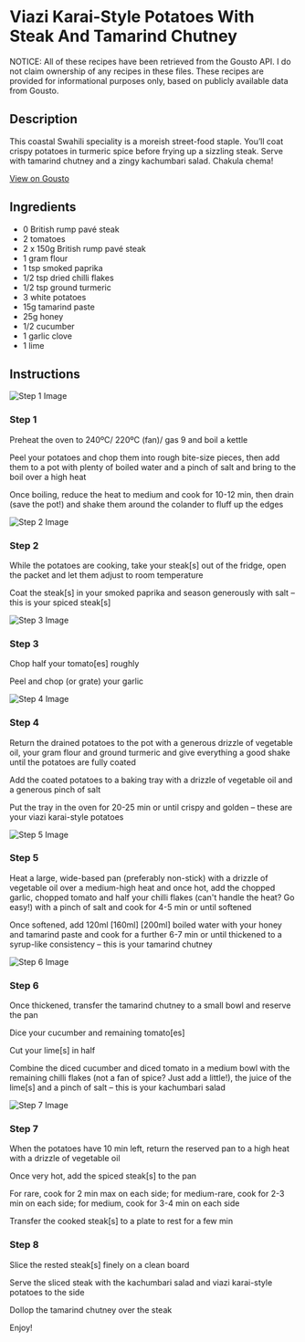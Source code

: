 # Viazi Karai-Style Potatoes With Steak And Tamarind Chutney

NOTICE: All of these recipes have been retrieved from the Gousto API. I do not claim ownership of any recipes in these files. These recipes are provided for informational purposes only, based on publicly available data from Gousto.

## Description

This coastal Swahili speciality is a moreish street-food staple. You’ll coat crispy potatoes in turmeric spice before frying up a sizzling steak. Serve with tamarind chutney and a zingy kachumbari salad. Chakula chema!





[View on Gousto](https://www.gousto.co.uk/recipes/cookbook/viazi-karai-potatoes-with-steak-tamarind-chutney-kachumbari)

## Ingredients

- 0 British rump pavé steak
- 2 tomatoes
- 2 x 150g British rump pavé steak
- 1 gram flour
- 1 tsp smoked paprika
- 1/2 tsp dried chilli flakes
- 1/2 tsp ground turmeric
- 3 white potatoes
- 15g tamarind paste
- 25g honey
- 1/2 cucumber
- 1 garlic clove
- 1 lime

## Instructions

![Step 1 Image](https://production-media.gousto.co.uk/cms/recipe-step-image/Step-1-1671539436531-x200.jpg)

### Step 1

Preheat the oven to 240ºC/ 220ºC (fan)/ gas 9 and boil a kettle

Peel your potatoes and chop them into rough bite-size pieces, then add them to a pot with plenty of boiled water and a pinch of salt and bring to the boil over a high heat

Once boiling, reduce the heat to medium and cook for 10-12 min, then drain (save the pot!) and shake them around the colander to fluff up the edges

![Step 2 Image](https://production-media.gousto.co.uk/cms/recipe-step-image/Step-2-1-1671539439889-x200.jpg)

### Step 2

While the potatoes are cooking, take your steak[s] out of the fridge, open the packet and let them adjust to room temperature

Coat the steak[s] in your smoked paprika and season generously with salt – this is your spiced steak[s]

![Step 3 Image](https://production-media.gousto.co.uk/cms/recipe-step-image/Step-3-1671539445549-x200.jpg)

### Step 3

Chop half your<span class="text-danger"> </span>tomato[es] roughly

Peel and chop (or grate) your garlic

![Step 4 Image](https://production-media.gousto.co.uk/cms/recipe-step-image/Step-4-1671539449092-x200.jpg)

### Step 4

Return the drained potatoes to the pot with a generous drizzle of vegetable oil, your gram flour and ground turmeric and give everything a good shake until the potatoes are fully coated

Add the coated potatoes to a baking tray with a drizzle of vegetable oil and a generous pinch of salt

Put the tray in the oven for 20-25 min or until crispy and golden – these are your viazi karai-style potatoes

![Step 5 Image](https://production-media.gousto.co.uk/cms/recipe-step-image/Step-5-1671539459002-x200.jpg)

### Step 5

Heat a large, wide-based pan (preferably non-stick) with a drizzle of vegetable oil over a medium-high heat and once hot, add the chopped garlic, chopped tomato and half your chilli flakes (can't handle the heat? Go easy!) with a pinch of salt and cook for 4-5 min or until softened

Once softened, add 120ml <span class="text-purple">[160ml]</span> <span class="text-danger">[200ml] </span>boiled water with your honey and tamarind paste and cook for a further 6-7 min or until thickened to a syrup-like consistency – this is your tamarind chutney

![Step 6 Image](https://production-media.gousto.co.uk/cms/recipe-step-image/Step-6-1671539463348-x200.jpg)

### Step 6

Once thickened, transfer the tamarind chutney to a small bowl and reserve the pan

Dice your cucumber and remaining tomato[es]

Cut your lime[s] in half

Combine the diced cucumber and diced tomato in a medium bowl with the remaining chilli flakes (not a fan of spice? Just add a little!), the juice of the lime[s]<span class="text-danger"> </span>and a pinch of salt – this is your kachumbari salad

![Step 7 Image](https://production-media.gousto.co.uk/cms/recipe-step-image/Step-7-1671539467896-x200.jpg)

### Step 7

When the potatoes have 10 min left, return the reserved pan to a high heat with a drizzle of vegetable oil

Once very hot, add the spiced steak[s] to the pan

For rare, cook for 2 min max on each side; for medium-rare, cook for 2-3 min on each side; for medium, cook for 3-4 min on each side

Transfer the cooked steak[s] to a plate to rest for a few min

### Step 8

Slice the rested steak[s] finely on a clean board

Serve the sliced steak with the kachumbari salad and viazi karai-style potatoes to the side

Dollop the tamarind chutney over the steak

Enjoy!

